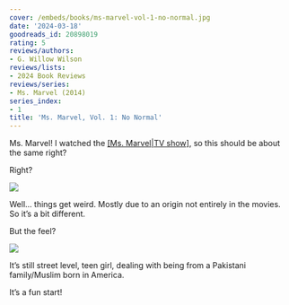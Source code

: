 ```yaml
---
cover: /embeds/books/ms-marvel-vol-1-no-normal.jpg
date: '2024-03-18'
goodreads_id: 20898019
rating: 5
reviews/authors:
- G. Willow Wilson
reviews/lists:
- 2024 Book Reviews
reviews/series:
- Ms. Marvel (2014)
series_index:
- 1
title: 'Ms. Marvel, Vol. 1: No Normal'
---
```


Ms. Marvel! I watched the [[Ms. Marvel|TV show]](), so this should be about the same right?

Right?

![](/embeds/books/attachments/ms-marvel-2014-v1-textbundle-8f46f0.jpeg)

Well… things get weird. Mostly due to an origin not entirely in the movies. So it’s a bit different. 

But the feel?

![](/embeds/books/attachments/ms-marvel-2014-v1-textbundle-e10d87.jpeg)

It’s still street level, teen girl, dealing with being from a Pakistani family/Muslim born in America. 

It’s a fun start!

<!--more-->
